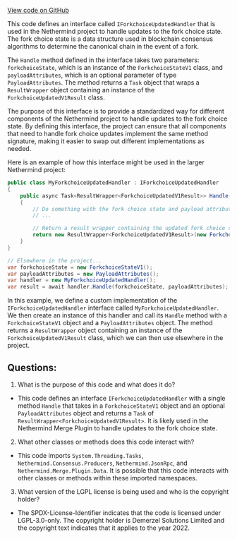 [View code on GitHub](https://github.com/nethermindeth/nethermind/Nethermind.Merge.Plugin/Handlers/IForkchoiceUpdatedHandler.cs)

This code defines an interface called `IForkchoiceUpdatedHandler` that is used in the Nethermind project to handle updates to the fork choice state. The fork choice state is a data structure used in blockchain consensus algorithms to determine the canonical chain in the event of a fork. 

The `Handle` method defined in the interface takes two parameters: `forkchoiceState`, which is an instance of the `ForkchoiceStateV1` class, and `payloadAttributes`, which is an optional parameter of type `PayloadAttributes`. The method returns a `Task` object that wraps a `ResultWrapper` object containing an instance of the `ForkchoiceUpdatedV1Result` class.

The purpose of this interface is to provide a standardized way for different components of the Nethermind project to handle updates to the fork choice state. By defining this interface, the project can ensure that all components that need to handle fork choice updates implement the same method signature, making it easier to swap out different implementations as needed.

Here is an example of how this interface might be used in the larger Nethermind project:

```csharp
public class MyForkchoiceUpdatedHandler : IForkchoiceUpdatedHandler
{
    public async Task<ResultWrapper<ForkchoiceUpdatedV1Result>> Handle(ForkchoiceStateV1 forkchoiceState, PayloadAttributes? payloadAttributes)
    {
        // Do something with the fork choice state and payload attributes
        // ...

        // Return a result wrapper containing the updated fork choice state
        return new ResultWrapper<ForkchoiceUpdatedV1Result>(new ForkchoiceUpdatedV1Result(updatedForkchoiceState));
    }
}

// Elsewhere in the project...
var forkchoiceState = new ForkchoiceStateV1();
var payloadAttributes = new PayloadAttributes();
var handler = new MyForkchoiceUpdatedHandler();
var result = await handler.Handle(forkchoiceState, payloadAttributes);
```

In this example, we define a custom implementation of the `IForkchoiceUpdatedHandler` interface called `MyForkchoiceUpdatedHandler`. We then create an instance of this handler and call its `Handle` method with a `ForkchoiceStateV1` object and a `PayloadAttributes` object. The method returns a `ResultWrapper` object containing an instance of the `ForkchoiceUpdatedV1Result` class, which we can then use elsewhere in the project.
## Questions: 
 1. What is the purpose of this code and what does it do?
- This code defines an interface `IForkchoiceUpdatedHandler` with a single method `Handle` that takes in a `ForkchoiceStateV1` object and an optional `PayloadAttributes` object and returns a `Task` of `ResultWrapper<ForkchoiceUpdatedV1Result>`. It is likely used in the Nethermind Merge Plugin to handle updates to the fork choice state.

2. What other classes or methods does this code interact with?
- This code imports `System.Threading.Tasks`, `Nethermind.Consensus.Producers`, `Nethermind.JsonRpc`, and `Nethermind.Merge.Plugin.Data`. It is possible that this code interacts with other classes or methods within these imported namespaces.

3. What version of the LGPL license is being used and who is the copyright holder?
- The SPDX-License-Identifier indicates that the code is licensed under LGPL-3.0-only. The copyright holder is Demerzel Solutions Limited and the copyright text indicates that it applies to the year 2022.